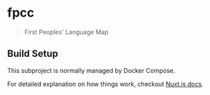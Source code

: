# fpcc

> First Peoples' Language Map

## Build Setup

This subproject is normally managed by Docker Compose.

For detailed explanation on how things work, checkout [Nuxt.js docs](https://nuxtjs.org).
